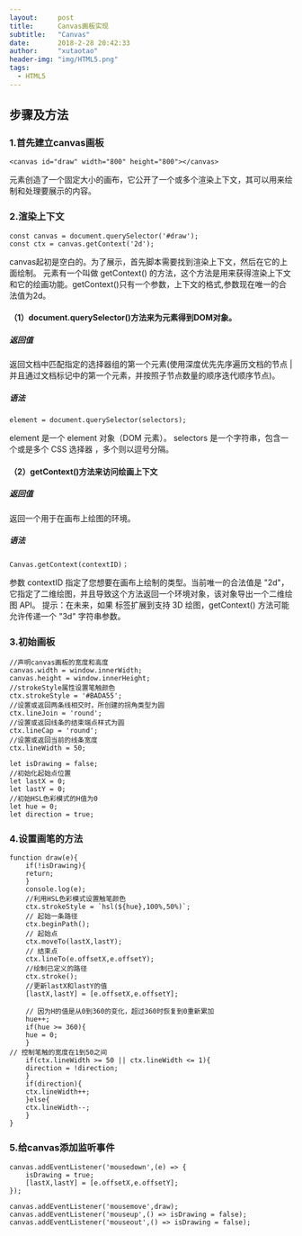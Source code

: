 ```yaml
---
layout: 	post
title: 		Canvas画板实现
subtitle:   "Canvas"
date: 		2018-2-28 20:42:33
author: 	"xutaotao"
header-img: "img/HTML5.png"
tags:
  - HTML5
---
```


## 步骤及方法

### 1.首先建立canvas画板

    <canvas id="draw" width="800" height="800"></canvas>

<canvas> 元素创造了一个固定大小的画布，它公开了一个或多个渲染上下文，其可以用来绘制和处理要展示的内容。

### 2.渲染上下文
    const canvas = document.querySelector('#draw');
    const ctx = canvas.getContext('2d');

canvas起初是空白的。为了展示，首先脚本需要找到渲染上下文，然后在它的上面绘制。<canvas> 元素有一个叫做 getContext() 的方法，这个方法是用来获得渲染上下文和它的绘画功能。getContext()只有一个参数，上下文的格式,参数现在唯一的合法值为2d。
#### （1）document.querySelector()方法来为<canvas>元素得到DOM对象。

##### 返回值
返回文档中匹配指定的选择器组的第一个元素(使用深度优先先序遍历文档的节点 | 并且通过文档标记中的第一个元素，并按照子节点数量的顺序迭代顺序节点)。
##### 语法
    element = document.querySelector(selectors);
element 是一个 element 对象（DOM 元素）。
selectors 是一个字符串，包含一个或是多个 CSS 选择器 ，多个则以逗号分隔。
#### （2）getContext()方法来访问绘画上下文
##### 返回值
返回一个用于在画布上绘图的环境。
##### 语法
    Canvas.getContext(contextID)；
参数 contextID 指定了您想要在画布上绘制的类型。当前唯一的合法值是 "2d"，它指定了二维绘图，并且导致这个方法返回一个环境对象，该对象导出一个二维绘图 API。
提示：在未来，如果 <canvas> 标签扩展到支持 3D 绘图，getContext() 方法可能允许传递一个 "3d" 字符串参数。

### 3.初始画板

    //声明canvas画板的宽度和高度
    canvas.width = window.innerWidth;
    canvas.height = window.innerHeight;
    //strokeStyle属性设置笔触颜色
    ctx.strokeStyle = '#BADA55';
    //设置或返回两条线相交时，所创建的拐角类型为圆
    ctx.lineJoin = 'round';
    //设置或返回线条的结束端点样式为圆
    ctx.lineCap = 'round';
    //设置或返回当前的线条宽度
    ctx.lineWidth = 50;

    let isDrawing = false;
    //初始化起始点位置
    let lastX = 0;
    let lastY = 0;
    //初始HSL色彩模式的H值为0
    let hue = 0;
    let direction = true;

### 4.设置画笔的方法

    function draw(e){
        if(!isDrawing){
        return;
        }
        console.log(e);
        //利用HSL色彩模式设置触笔颜色
        ctx.strokeStyle = `hsl(${hue},100%,50%)`;
        // 起始一条路径
        ctx.beginPath();
        // 起始点
        ctx.moveTo(lastX,lastY);
        // 结束点
        ctx.lineTo(e.offsetX,e.offsetY);
        //绘制已定义的路径
        ctx.stroke();
        //更新lastX和lastY的值
        [lastX,lastY] = [e.offsetX,e.offsetY];

        // 因为H的值是从0到360的变化，超过360时恢复到0重新累加
        hue++;
        if(hue >= 360){
        hue = 0;
        }
    // 控制笔触的宽度在1到50之间
        if(ctx.lineWidth >= 50 || ctx.lineWidth <= 1){
        direction = !direction;
        }
        if(direction){
        ctx.lineWidth++;
        }else{
        ctx.lineWidth--;
        }
    }

### 5.给canvas添加监听事件

    canvas.addEventListener('mousedown',(e) => {
        isDrawing = true;
        [lastX,lastY] = [e.offsetX,e.offsetY];
    });

    canvas.addEventListener('mousemove',draw);
    canvas.addEventListener('mouseup',() => isDrawing = false);
    canvas.addEventListener('mouseout',() => isDrawing = false);